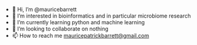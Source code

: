 - 👋 Hi, I’m @mauricebarrett
- 👀 I’m interested in bioinformatics and in particular microbiome research
- 🌱 I’m currently learning python and machine learning
- 💞️ I’m looking to collaborate on nothing
- 📫 How to reach me mauricepatrickbarrett@gmail.com

<!---
mauricebarrett/mauricebarrett is a ✨ special ✨ repository because its `README.md` (this file) appears on your GitHub profile.
You can click the Preview link to take a look at your changes.
--->
